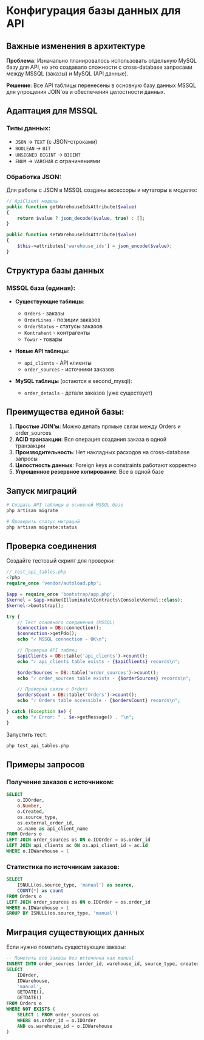 # Конфигурация базы данных для API

## Важные изменения в архитектуре

**Проблема**: Изначально планировалось использовать отдельную MySQL базу для API, но это создавало сложности с cross-database запросами между MSSQL (заказы) и MySQL (API данные).

**Решение**: Все API таблицы перенесены в основную базу данных MSSQL для упрощения JOIN'ов и обеспечения целостности данных.

## Адаптация для MSSQL

### Типы данных:

-   `JSON` → `TEXT` (с JSON-строками)
-   `BOOLEAN` → `BIT`
-   `UNSIGNED BIGINT` → `BIGINT`
-   `ENUM` → `VARCHAR` с ограничениями

### Обработка JSON:

Для работы с JSON в MSSQL созданы аксессоры и мутаторы в моделях:

```php
// ApiClient модель
public function getWarehouseIdsAttribute($value)
{
    return $value ? json_decode($value, true) : [];
}

public function setWarehouseIdsAttribute($value)
{
    $this->attributes['warehouse_ids'] = json_encode($value);
}
```

## Структура базы данных

### MSSQL база (единая):

-   **Существующие таблицы**:

    -   `Orders` - заказы
    -   `OrderLines` - позиции заказов
    -   `OrderStatus` - статусы заказов
    -   `Kontrahent` - контрагенты
    -   `Towar` - товары

-   **Новые API таблицы**:

    -   `api_clients` - API клиенты
    -   `order_sources` - источники заказов

-   **MySQL таблицы** (остаются в second_mysql):
    -   `order_details` - детали заказов (уже существует)

## Преимущества единой базы:

1. **Простые JOIN'ы**: Можно делать прямые связи между Orders и order_sources
2. **ACID транзакции**: Вся операция создания заказа в одной транзакции
3. **Производительность**: Нет накладных расходов на cross-database запросы
4. **Целостность данных**: Foreign keys и constraints работают корректно
5. **Упрощенное резервное копирование**: Все в одной базе

## Запуск миграций

```bash
# Создать API таблицы в основной MSSQL базе
php artisan migrate

# Проверить статус миграций
php artisan migrate:status
```

## Проверка соединения

Создайте тестовый скрипт для проверки:

```php
// test_api_tables.php
<?php
require_once 'vendor/autoload.php';

$app = require_once 'bootstrap/app.php';
$kernel = $app->make(Illuminate\Contracts\Console\Kernel::class);
$kernel->bootstrap();

try {
    // Тест основного соединения (MSSQL)
    $connection = DB::connection();
    $connection->getPdo();
    echo "✓ MSSQL connection - OK\n";

    // Проверка API таблиц
    $apiClients = DB::table('api_clients')->count();
    echo "✓ api_clients table exists - {$apiClients} records\n";

    $orderSources = DB::table('order_sources')->count();
    echo "✓ order_sources table exists - {$orderSources} records\n";

    // Проверка связи с Orders
    $ordersCount = DB::table('Orders')->count();
    echo "✓ Orders table accessible - {$ordersCount} records\n";

} catch (Exception $e) {
    echo "✗ Error: " . $e->getMessage() . "\n";
}
```

Запустить тест:

```bash
php test_api_tables.php
```

## Примеры запросов

### Получение заказов с источником:

```sql
SELECT
    o.IDOrder,
    o.Number,
    o.Created,
    os.source_type,
    os.external_order_id,
    ac.name as api_client_name
FROM Orders o
LEFT JOIN order_sources os ON o.IDOrder = os.order_id
LEFT JOIN api_clients ac ON os.api_client_id = ac.id
WHERE o.IDWarehouse = 1
```

### Статистика по источникам заказов:

```sql
SELECT
    ISNULL(os.source_type, 'manual') as source,
    COUNT(*) as count
FROM Orders o
LEFT JOIN order_sources os ON o.IDOrder = os.order_id
WHERE o.IDWarehouse = 1
GROUP BY ISNULL(os.source_type, 'manual')
```

## Миграция существующих данных

Если нужно пометить существующие заказы:

```sql
-- Пометить все заказы без источника как manual
INSERT INTO order_sources (order_id, warehouse_id, source_type, created_at, updated_at)
SELECT
    IDOrder,
    IDWarehouse,
    'manual',
    GETDATE(),
    GETDATE()
FROM Orders o
WHERE NOT EXISTS (
    SELECT 1 FROM order_sources os
    WHERE os.order_id = o.IDOrder
    AND os.warehouse_id = o.IDWarehouse
)
```
